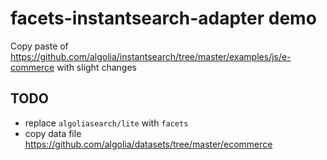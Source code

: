 # facets-instantsearch-adapter demo

Copy paste of https://github.com/algolia/instantsearch/tree/master/examples/js/e-commerce with slight changes

## TODO

- replace `algoliasearch/lite` with `facets`
- copy data file https://github.com/algolia/datasets/tree/master/ecommerce
